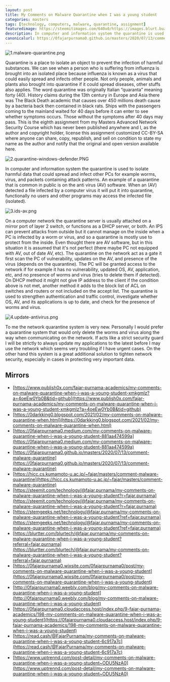 ```yaml
---
layout: post
title: My Comments on Malware Quarantine when I was a young student
categories: masters
tags: [technology, computers, malware, quarantine, assignment]
featuredimage: https://steemitimages.com/640x0/https://images.blurt.buzz/DQmQQZFzBvi1yrxXdAXoxHZmzNa6CTdfxR7c4gtrUFyv3oU/1.malware-quarantine.png
description: In computer and information system the quarantine is used to isolate harmful data that could spread and infect other PC for example malware.
canonicalurl: https://0fajarpurnama0.github.io/masters/2020/07/13/comment-malware-quarantine
---
```

![1.malware-quarantine.png](https://steemitimages.com/640x0/https://images.blurt.buzz/DQmQQZFzBvi1yrxXdAXoxHZmzNa6CTdfxR7c4gtrUFyv3oU/1.malware-quarantine.png)

Quarantine is a place to isolate an object to prevent the infection of harmful substances. We can see when a person who is suffering from influenza is brought into an isolated place because influenza is known as a virus that could easily spread and infects other people. Not only people, animals and plants also brought into quarantine if it could spread diseases, other stuffs also applies. The word quarantine was originally Italian “quaranta” meaning forty (40). History claims during the 13th century in Europe and Asia there was The Black Death academic that causes over 450 millions death cause by a bacteria back then contained in black rats. Ships with the passengers coming to the mainland waited for 40 days before it can enter to see whether symptoms occurs. Those without the symptoms after 40 days may pass. This is the eighth assignment from my Masters Advanced Network Security Course which has never been published anywhere and I, as the author and copyright holder, license this assignment customized CC-BY-SA where anyone can share, copy, republish, and sell on condition to state my name as the author and notify that the original and open version available here.

![2.quarantine-windows-defender.PNG](https://steemitimages.com/640x0/https://images.blurt.buzz/DQmSjio8PJ94hcJcPkvZkN9gkp6vSwFsEH1Vewxy3cF6a88/2.quarantine-windows-defender.PNG)

In computer and information system the quarantine is used to isolate harmful data that could spread and infect other PCs for example worms, virus, and packets containing attack patterns. An example of a quarantine that is common in public is on the anti virus (AV) software. When an (AV) detected a file infected by a computer virus it will put it into quarantine, functionally no users and other programs may access the infected file (isolated).

![3.ids-av.png](https://steemitimages.com/640x0/https://images.blurt.buzz/DQmcbPBU8Yg4UfcanEypeeCF6oTm4zs1Vc5qMDAPn8BP1wh/3.ids-av.png)

On a computer network the quarantine server is usually attached on a mirror port of layer 2 switch, or functions as a DHCP server, or both. An IPS can prevent attacks from outside but it cannot manage on the inside when a PC is infected by a worm or virus, and so a quarantine is mostly use to protect from the inside. Even thought there are AV software, but in this situation it is assumed that it's not perfect (there maybe PC not equipped with AV, out of date AV, etc). The quarantine on the network act as a gate it first scan the PC of vulnerability, updates on the AV, and presence of the virus (depends on the quarantine). The PC will be granted access to the network if for example it has no vulnerability, updated OS, AV, application, etc, and no presence of worms and virus (tries to delete them if detected). On DHCP method it might not give IP address to the client if the condition above is not met, another method it adds to the block list of ACL on switches and routers or not included on the accept list. The quarantine is used to strengthen authentication and traffic control, investigate whether OS, AV, and its applications is up to date, and check for the presence of worms and virus.

![4.update-antivirus.png](https://steemitimages.com/640x0/https://images.blurt.buzz/DQmWB11eEVEGG6jGRKTdaCgrmFLiFozKv5spTNJBbYF4nGr/4.update-antivirus.png)

To me the network quarantine system is very new. Personally I would prefer a quarantine system that would only delete the worms and virus along the way when communicating on the network. If acts like a strict security guard I will be strictly to always update my applications to the latest before I may use the network which seems very troubling if I have urgent cases. On the other hand this system is a great additional solution to tighten network security, especially in cases in protecting very important data.

## Mirrors

*   [https://www.publish0x.com/fajar-purnama-academics/my-comments-on-malware-quarantine-when-i-was-a-young-student-xmkgmlz?a=4oeEw0Yb0B&tid=github](https://www.publish0x.com/fajar-purnama-academics/my-comments-on-malware-quarantine-when-i-was-a-young-student-xmkgmlz?a=4oeEw0Yb0B&tid=github)
*   [https://0darkking0.blogspot.com/2021/02/my-comments-on-malware-quarantine-when.html](https://0darkking0.blogspot.com/2021/02/my-comments-on-malware-quarantine-when.html)
*   [https://0fajarpurnama0.medium.com/my-comments-on-malware-quarantine-when-i-was-a-young-student-881aa474599a](https://0fajarpurnama0.medium.com/my-comments-on-malware-quarantine-when-i-was-a-young-student-881aa474599a)
*   [https://0fajarpurnama0.github.io/masters/2020/07/13/comment-malware-quarantine](https://0fajarpurnama0.github.io/masters/2020/07/13/comment-malware-quarantine)
*   [https://hicc.cs.kumamoto-u.ac.jp/~fajar/masters/comment-malware-quarantine](https://hicc.cs.kumamoto-u.ac.jp/~fajar/masters/comment-malware-quarantine)
*   [https://steemit.com/technology/@fajar.purnama/my-comments-on-malware-quarantine-when-i-was-a-young-student?r=fajar.purnama](https://steemit.com/technology/@fajar.purnama/my-comments-on-malware-quarantine-when-i-was-a-young-student?r=fajar.purnama)
*   [https://stemgeeks.net/technology/@fajar.purnama/my-comments-on-malware-quarantine-when-i-was-a-young-student?ref=fajar.purnama](https://stemgeeks.net/technology/@fajar.purnama/my-comments-on-malware-quarantine-when-i-was-a-young-student?ref=fajar.purnama)
*   [https://blurtter.com/blurtech/@fajar.purnama/my-comments-on-malware-quarantine-when-i-was-a-young-student?referral=fajar.purnama](https://blurtter.com/blurtech/@fajar.purnama/my-comments-on-malware-quarantine-when-i-was-a-young-student?referral=fajar.purnama)
*   [https://0fajarpurnama0.wixsite.com/0fajarpurnama0/post/my-comments-on-malware-quarantine-when-i-was-a-young-student](https://0fajarpurnama0.wixsite.com/0fajarpurnama0/post/my-comments-on-malware-quarantine-when-i-was-a-young-student)
*   [http://0fajarpurnama0.weebly.com/blog/my-comments-on-malware-quarantine-when-i-was-a-young-student](http://0fajarpurnama0.weebly.com/blog/my-comments-on-malware-quarantine-when-i-was-a-young-student)
*   [https://0fajarpurnama0.cloudaccess.host/index.php/9-fajar-purnama-academics/198-my-comments-on-malware-quarantine-when-i-was-a-young-student](https://0fajarpurnama0.cloudaccess.host/index.php/9-fajar-purnama-academics/198-my-comments-on-malware-quarantine-when-i-was-a-young-student)
*   [https://read.cash/@FajarPurnama/my-comments-on-malware-quarantine-when-i-was-a-young-student-6c917a7c](https://read.cash/@FajarPurnama/my-comments-on-malware-quarantine-when-i-was-a-young-student-6c917a7c)
*   [https://www.uptrennd.com/post-detail/my-comments-on-malware-quarantine-when-i-was-a-young-student~ODU5NzA0](https://www.uptrennd.com/post-detail/my-comments-on-malware-quarantine-when-i-was-a-young-student~ODU5NzA0)